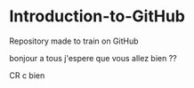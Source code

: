 # Introduction-to-GitHub
Repository made to train on GitHub

bonjour a tous j'espere que vous allez bien ??

CR c bien
